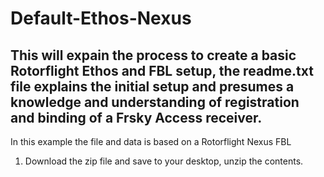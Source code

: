 # Default-Ethos-Nexus
## This will expain the process to create a basic Rotorflight Ethos and FBL setup, the readme.txt file explains the initial setup and presumes a knowledge and understanding of registration and binding of a Frsky Access receiver.

In this example the file and data is based on a Rotorflight Nexus FBL

1. Download the zip file and save to your desktop, unzip the contents.
